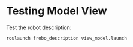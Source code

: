# Testing Model View

Test the robot description:

    roslaunch frobo_description view_model.launch

